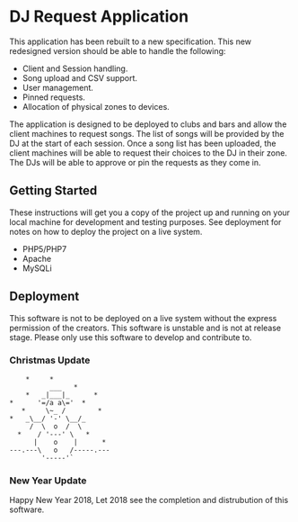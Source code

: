 # DJ Request Application
This application has been rebuilt to a new specification. This new redesigned version should be able to handle the following:
* Client and Session handling.
* Song upload and CSV support.
* User management.
* Pinned requests.
* Allocation of physical zones to devices.

The application is designed to be deployed to clubs and bars and allow the client machines to request songs. The list of songs will be provided by the DJ at the start of each session. Once a song list has been uploaded, the client machines will be able to request their choices to the DJ in their zone. The DJs will be able to approve or pin the requests as they come in.

## Getting Started
These instructions will get you a copy of the project up and running on your local machine for development and testing purposes. See deployment for notes on how to deploy the project on a live system.
* PHP5/PHP7
* Apache
* MySQLi

## Deployment
This software is not to be deployed on a live system without the express permission of the creators. This software is unstable and is not at release stage. Please only use this software to develop and contribute to.

### Christmas Update

        *     *
              ___   *
        *   _|___|_      *
    *      '=/a a\='  *
       *     \~_ /        *
    *   _\__/ '-' \__/_
         /  \  o  /  \
      *    / '---' \   *
          |    o    |      *
    ---.---\   o   /-----.---
            '-----'`


### New Year Update
Happy New Year 2018, Let 2018 see the completion and distrubution of this software.